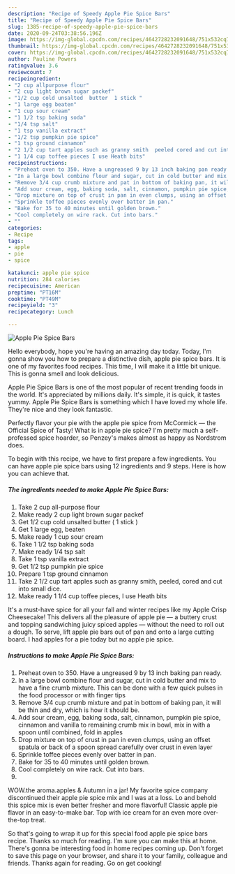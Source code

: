 ```yaml
---
description: "Recipe of Speedy Apple Pie Spice Bars"
title: "Recipe of Speedy Apple Pie Spice Bars"
slug: 1385-recipe-of-speedy-apple-pie-spice-bars
date: 2020-09-24T03:38:56.196Z
image: https://img-global.cpcdn.com/recipes/4642728232091648/751x532cq70/apple-pie-spice-bars-recipe-main-photo.jpg
thumbnail: https://img-global.cpcdn.com/recipes/4642728232091648/751x532cq70/apple-pie-spice-bars-recipe-main-photo.jpg
cover: https://img-global.cpcdn.com/recipes/4642728232091648/751x532cq70/apple-pie-spice-bars-recipe-main-photo.jpg
author: Pauline Powers
ratingvalue: 3.6
reviewcount: 7
recipeingredient:
- "2 cup allpurpose flour"
- "2 cup light brown sugar packef"
- "1/2 cup cold unsalted  butter  1 stick "
- "1 large egg beaten"
- "1 cup sour cream"
- "1 1/2 tsp baking soda"
- "1/4 tsp salt"
- "1 tsp vanilla extract"
- "1/2 tsp pumpkin pie spice"
- "1 tsp ground cinnamon"
- "2 1/2 cup tart apples such as granny smith  peeled cored and cut into small dice"
- "1 1/4 cup toffee pieces I use Heath bits"
recipeinstructions:
- "Preheat oven to 350. Have a ungreased 9 by 13 inch baking pan ready."
- "In a large bowl combine flour and sugar, cut in cold butter and mix to have a fine crumb mixture. This can be done with a few quick pulses in the food processor or with finger tips"
- "Remove 3/4 cup crumb mixture and pat in bottom of baking pan, it will be thin and dry, which is how it should be."
- "Add sour cream, egg, baking soda, salt, cinnamon, pumpkin pie spice, cinnamon and vanilla to remaining crumb mix in bowl, mix in with a spoon until combined, fold in apples"
- "Drop mixture on top of crust in pan in even clumps, using an offset spatula or back of a spoon spread carefully over crust in even layer"
- "Sprinkle toffee pieces evenly over batter in pan."
- "Bake for 35 to 40 minutes until golden brown."
- "Cool completely on wire rack. Cut into bars."
- ""
categories:
- Recipe
tags:
- apple
- pie
- spice

katakunci: apple pie spice 
nutrition: 284 calories
recipecuisine: American
preptime: "PT16M"
cooktime: "PT49M"
recipeyield: "3"
recipecategory: Lunch

---
```



![Apple Pie Spice Bars](https://img-global.cpcdn.com/recipes/4642728232091648/751x532cq70/apple-pie-spice-bars-recipe-main-photo.jpg)

Hello everybody, hope you're having an amazing day today. Today, I'm gonna show you how to prepare a distinctive dish, apple pie spice bars. It is one of my favorites food recipes. This time, I will make it a little bit unique. This is gonna smell and look delicious.

Apple Pie Spice Bars is one of the most popular of recent trending foods in the world. It's appreciated by millions daily. It's simple, it is quick, it tastes yummy. Apple Pie Spice Bars is something which I have loved my whole life. They're nice and they look fantastic.

Perfectly flavor your pie with the apple pie spice from McCormick — the Official Spice of Tasty! What is in apple pie spice? I&#39;m pretty much a self-professed spice hoarder, so Penzey&#39;s makes almost as happy as Nordstrom does.


To begin with this recipe, we have to first prepare a few ingredients. You can have apple pie spice bars using 12 ingredients and 9 steps. Here is how you can achieve that.

<!--inarticleads1-->

##### The ingredients needed to make Apple Pie Spice Bars:

1. Take 2 cup all-purpose flour
1. Make ready 2 cup light brown sugar packef
1. Get 1/2 cup cold unsalted  butter ( 1 stick )
1. Get 1 large egg, beaten
1. Make ready 1 cup sour cream
1. Take 1 1/2 tsp baking soda
1. Make ready 1/4 tsp salt
1. Take 1 tsp vanilla extract
1. Get 1/2 tsp pumpkin pie spice
1. Prepare 1 tsp ground cinnamon
1. Take 2 1/2 cup tart apples such as granny smith,  peeled, cored and cut into small dice.
1. Make ready 1 1/4 cup toffee pieces, I use Heath bits


It&#39;s a must-have spice for all your fall and winter recipes like my Apple Crisp Cheesecake! This delivers all the pleasure of apple pie — a buttery crust and topping sandwiching juicy spiced apples — without the need to roll out a dough. To serve, lift apple pie bars out of pan and onto a large cutting board. I had apples for a pie today but no apple pie spice. 

<!--inarticleads2-->

##### Instructions to make Apple Pie Spice Bars:

1. Preheat oven to 350. Have a ungreased 9 by 13 inch baking pan ready.
1. In a large bowl combine flour and sugar, cut in cold butter and mix to have a fine crumb mixture. This can be done with a few quick pulses in the food processor or with finger tips
1. Remove 3/4 cup crumb mixture and pat in bottom of baking pan, it will be thin and dry, which is how it should be.
1. Add sour cream, egg, baking soda, salt, cinnamon, pumpkin pie spice, cinnamon and vanilla to remaining crumb mix in bowl, mix in with a spoon until combined, fold in apples
1. Drop mixture on top of crust in pan in even clumps, using an offset spatula or back of a spoon spread carefully over crust in even layer
1. Sprinkle toffee pieces evenly over batter in pan.
1. Bake for 35 to 40 minutes until golden brown.
1. Cool completely on wire rack. Cut into bars.
1. 


WOW.the aroma.apples &amp; Autumn in a jar! My favorite spice company discontinued their apple pie spice mix and I was at a loss. Lo and behold this spice mix is even better fresher and more flavorful! Classic apple pie flavor in an easy-to-make bar. Top with ice cream for an even more over-the-top treat. 

So that's going to wrap it up for this special food apple pie spice bars recipe. Thanks so much for reading. I'm sure you can make this at home. There's gonna be interesting food in home recipes coming up. Don't forget to save this page on your browser, and share it to your family, colleague and friends. Thanks again for reading. Go on get cooking!
